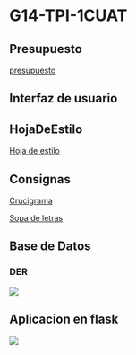 # G14-TPI-1CUAT
## Presupuesto
[presupuesto](archivos/presupuesto.md)

## Interfaz de usuario
## HojaDeEstilo
[Hoja de estilo](archivos/hojaDeEstilo.md)


## Consignas
[Crucigrama](archivos/crucigrama.md)

[Sopa de letras](archivos/sopaDeLetras.md)
## Base de Datos
### DER
![](https://scontent.faep26-1.fna.fbcdn.net/v/t1.6435-9/53379752_455639498306139_2985470589658988544_n.jpg?_nc_cat=104&ccb=1-7&_nc_sid=8bfeb9&_nc_ohc=_wxs8-u_n0oAX93xdnR&_nc_ht=scontent.faep26-1.fna&oh=00_AT8lNagcrlLGxk4v3qeKA_DwlsxjgklgFqEjuyMc9ow1wA&oe=636CC504)
## Aplicacion en flask
![](https://scontent.faep26-1.fna.fbcdn.net/v/t1.6435-9/53379752_455639498306139_2985470589658988544_n.jpg?_nc_cat=104&ccb=1-7&_nc_sid=8bfeb9&_nc_ohc=_wxs8-u_n0oAX93xdnR&_nc_ht=scontent.faep26-1.fna&oh=00_AT8lNagcrlLGxk4v3qeKA_DwlsxjgklgFqEjuyMc9ow1wA&oe=636CC504)
